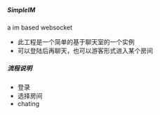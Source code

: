 ##### SimpleIM
a im based websocket

- 此工程是一个简单的基于聊天室的一个实例
- 可以登陆后再聊天，也可以游客形式进入某个房间


##### 流程说明
- 登录
- 选择房间
- chating

